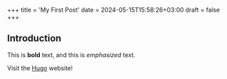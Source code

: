 +++
title = 'My First Post'
date = 2024-05-15T15:58:26+03:00
draft = false
+++
## Introduction

This is **bold** text, and this is *emphasized* text.

Visit the [Hugo](https://gohugo.io) website!
